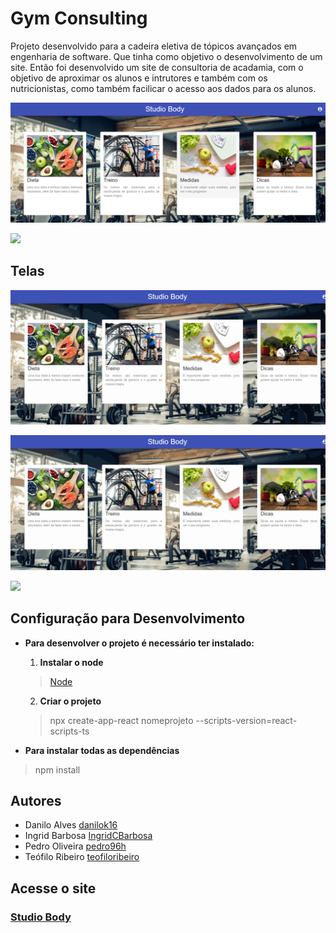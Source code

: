 # Gym Consulting

 Projeto desenvolvido para a cadeira eletiva de tópicos avançados em engenharia de software. Que tinha como objetivo o desenvolvimento de um site. 
  Então foi desenvolvido um site de consultoria de acadamia, com o objetivo de aproximar os alunos e intrutores e também com os nutricionistas, como também facilicar o acesso aos dados para os alunos.
  
  ![](/src/images/menu.png)
  
  ![](/src/images/menu2.gif)
  
## Telas 
![](/src/images/dieta.gif)

![](/src/images/treino.gif)

![](/src/images/medida.gif)


## Configuração para Desenvolvimento
 - **Para desenvolver o projeto é necessário ter instalado:**
  
   1. **Instalar o node**
    > [Node](https://nodejs.org/en/)
   2. **Criar o projeto**
    > npx  create-app-react nomeprojeto --scripts-version=react-scripts-ts
  
  - **Para instalar todas as dependências** 
   > npm install

## Autores
 - Danilo Alves         [danilok16](https://github.com/danilok16)
 - Ingrid Barbosa       [IngridCBarbosa](https://github.com/IngridCBarbosa)
 - Pedro Oliveira       [pedro96h](https://github.com/pedro96h) 
 - Teófilo Ribeiro      [teofiloribeiro](https://github.com/teofiloribeiro)
## Acesse o site
### [Studio Body](https://bodystudio.netlify.app/)
